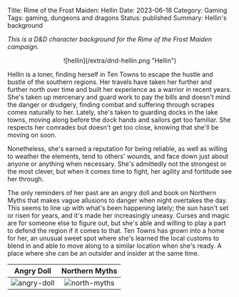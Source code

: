 Title: Rime of the Frost Maiden: Hellin
Date: 2023-06-18
Category: Gaming
Tags: gaming, dungeons and dragons
Status: published
Summary: Hellin's background

_This is a D&D character background for the Rime of the Frost Maiden campaign._

<center>
![hellin](/extra/dnd-hellin.png "Hellin")
</center>

Hellin is a loner, finding herself in Ten Towns to escape the hustle and bustle
of the southern regions. Her travels have taken her further and further north
over time and built her experience as a warrior in recent years. She's taken
up mercenary and guard work to pay the bills and doesn't mind the danger or
drudgery, finding combat and suffering through scrapes comes naturally to her.
Lately, she's taken to guarding docks in the lake towns, moving along
before the dock hands and sailors get too familiar. She respects her comrades
but doesn't get too close, knowing that she'll be moving on soon.

Nonetheless, she's earned a reputation for being reliable, as well as willing
to weather the elements, tend to others' wounds, and face down just about
anyone or anything when necessary. She's admittedly not the strongest or the
most clever, but when it comes time to fight, her agility and fortitude see her
through.

The only reminders of her past are an angry doll and book on Northern Myths
that makes vague allusions to danger when night overtakes the day. This seems
to line up with what's been happening lately; the sun hasn't set or risen for
years, and it's made her increasingly uneasy. Curses and magic are for someone
else to figure out, but she's able and willing to play a part to defend the
region if it comes to that. Ten Towns has grown into a home for her, an unusual
sweet spot where she's learned the local customs to blend in and able to move
along to a similar location when she's ready. A place where she can be an outsider
and insider at the same time.

Angry Doll | Northern Myths
:-------------------------:|:-------------------------:
![angry-doll](/extra/dnd-angry-doll.png "Angry Fabric Doll") | ![north-myths](/extra/dnd-north-myths.png "Illustrated North Myths")
